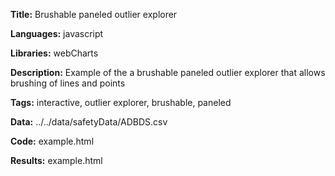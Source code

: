 **Title:** Brushable paneled outlier explorer

**Languages:** javascript

**Libraries:** webCharts

**Description:** Example of the a brushable paneled outlier explorer that allows brushing of lines and points

**Tags:** interactive, outlier explorer, brushable, paneled

**Data:** ../../data/safetyData/ADBDS.csv

**Code:** example.html

**Results:** example.html

[comment]: <> (---END OF HEADER---)

